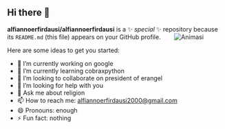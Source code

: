 ## Hi there 👋


**alfiannoerfirdausi/alfiannoerfirdausi** is a ✨ _special_ ✨ repository because its `README.md` (this file) appears on your GitHub profile.
&nbsp; &nbsp; &nbsp; &nbsp;![Animasi](https://media.giphy.com/media/RbDKaczqWovIugyJmW/giphy.gif?cid=790b7611ee5ijijpz3f5mf0rqgv1hncnwqoox98sbefut3gy&ep=v1_gifs_search&rid=giphy.gif&ct=g)

Here are some ideas to get you started:

- 🔭 I’m currently working on google
- 🌱 I’m currently learning cobraxpython
- 👯 I’m looking to collaborate on president of erangel
- 🤔 I’m looking for help with you
- 💬 Ask me about religion
- 📫 How to reach me: alfiannoerfirdausi2000@gmail.com
- 😄 Pronouns: enough
- ⚡ Fun fact: nothing

